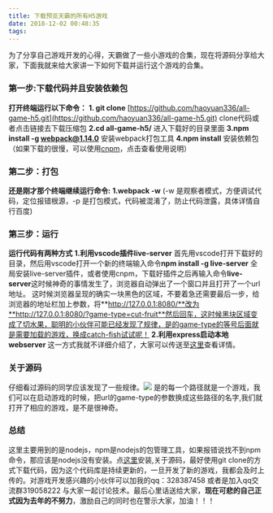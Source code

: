 ```yaml
---
title: 下载预览天霸的所有H5游戏
date: 2018-12-02 00:48:35
tags:
---
```

为了分享自己游戏开发的心得，天霸做了一些小游戏的合集，现在将源码分享给大家，下面我就来给大家讲一下如何下载并运行这个游戏的合集。
### **第一步:下载代码并且安装依赖包**
**打开终端运行以下命令：**
   **1. git clone** [https://github.com/haoyuan336/all-game-h5.git](https://github.com/haoyuan336/all-game-h5.git)  clone代码或者点击链接去下载压缩包
   **2.cd all-game-h5/** 进入下载好的目录里面
   **3.npm install -g webpack@1.14.0** 安装webpack打包工具
   **4.npm install** 安装依赖包（如果下载的很慢，可以使用[cnpm](https://npm.taobao.org/)，点击查看使用说明）
### **第二步：打包**
**还是刚才那个终端继续运行命令:**
**1.webpack -w** (-w 是观察者模式，方便调试代码，定位报错根源，-p 是打包模式，代码被混淆了，防止代码泄露，具体详情自行百度)
### **第三步：运行**
**运行代码有两种方式**
**1.利用vscode插件live-server**
首先用vscode打开下载好的目录，然后用vscode打开一个新的终端输入命令**npm install -g live-server** 全局安装live-server插件，或者使用cnpm，下载好插件之后再输入命令**live-server**这时候神奇的事情发生了，浏览器自动弹出了一个窗口并且打开了一个url地址。
这时候浏览器呈现的确实一块黑色的区域，不要着急还需要最后一步，给浏览器的地址栏加上参数，将**http://127.0.0.1:8080/**改为**http://127.0.0.1:8080/?game-type=cut-fruit**然后回车，这时候黑块区域变成了切水果，聪明的小伙伴可能已经发现了规律，是的game-type的等号后面就是需要加载的游戏，换成catch-fish试试呢！
**2.利用express启动本地webserver**
    这一方式我就不详细介绍了，大家可以传送至[这里](/2018/12/02/如何快速的启动一个本地的web服务-nodejs-express/)查看详情。
### **关于源码**
仔细看过源码的同学应该发现了一些规律。![](/img/code-path.png)
是的每一个路径就是一个游戏，我们可以在启动游戏的时候，把url的game-type的参数换成这些路径的名字,我们就打开了相应的游戏，是不是很神奇。
### **总结**
这里主要用到的是nodejs，npm是nodejs的包管理工具，如果报错说找不到npm命令，那应该是nodejs没有安装。点[这里](https://nodejs.org/en/)安装,关于源码，最好使用git clone的方式下载代码，因为这个代码库是持续更新的，一旦开发了新的游戏，我都会及时上传的。对游戏开发感兴趣的小伙伴可以加我的qq：328387458 或者是加入qq交流群319058222 与大家一起讨论技术。最后心里话送给大家，**现在可悲的自己正式因为去年的不努力**，激励自己的同时也在警示大家，加油！！！